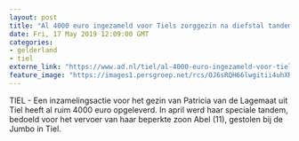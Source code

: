 ```yaml
---
layout: post
title: "Al 4000 euro ingezameld voor Tiels zorggezin na diefstal tandem"
date: Fri, 17 May 2019 12:09:00 GMT
categories: 
- gelderland 
- tiel 
externe_link: "https://www.ad.nl/tiel/al-4000-euro-ingezameld-voor-tiels-zorggezin-na-diefstal-tandem~a3d071d4/"
feature_image: "https://images1.persgroep.net/rcs/OJ6sRQH66lwgitii4uhXRNJqA1g/diocontent/146350160/_fitwidth/400/?appId=21791a8992982cd8da851550a453bd7f&quality=0.7"
---
```


TIEL - Een inzamelingsactie voor het gezin van Patricia van de Lagemaat uit Tiel heeft al ruim 4000 euro opgeleverd. In april werd haar speciale tandem, bedoeld voor het vervoer van haar beperkte zoon Abel (11), gestolen bij de Jumbo in Tiel.
